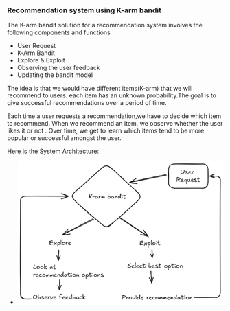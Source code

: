 ### Recommendation system using K-arm bandit

The K-arm bandit solution for a recommendation system involves the following components and functions
- User Request 
- K-Arm Bandit
- Explore & Exploit
- Observing the user feedback
- Updating the bandit model

The idea is that we would have different items(K-arm) that we will recommend to users. each item has an unknown probability.The goal is to give successful recommendations over a period of time.

Each time a user requests a recommendation,we have to decide which item to recommend. When we recommend an item, we observe whether the user likes it or not . Over time, we get to learn which items tend to be more popular or successful amongst the user.

Here is the System Architecture:
- ![System Architecture](Images/NewsRecco_KarmBandit.png)